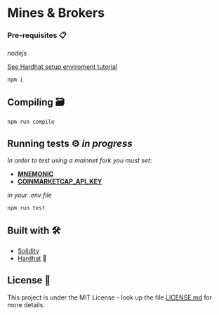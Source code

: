 # Mines & Brokers

### Pre-requisites 📋

_nodejs_

[See Hardhat setup enviroment tutorial](https://hardhat.org/tutorial/setting-up-the-environment.html)

```
npm i
```

## Compiling 🗃️

```
npm run compile
```

## Running tests ⚙️ _in progress_

_In order to test using a mainnet fork you must set:_

* [**MNEMONIC**](https://metamask.io/)  
* [**COINMARKETCAP_API_KEY**](https://pro.coinmarketcap.com/account)

_in your .env file_

```
npm run test
```

## Built with 🛠️

- [Solidity](https://docs.soliditylang.org/en/v0.6.6/)
- [Hardhat](https://hardhat.org/) 👷

## License 📄

This project is under the MIT License - look up the file [LICENSE.md](LICENSE.md) for more details.